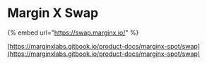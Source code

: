 # Margin X Swap

{% embed url="https://swap.marginx.io/" %}

[https://marginxlabs.gitbook.io/product-docs/marginx-spot/swap](https://marginxlabs.gitbook.io/product-docs/marginx-spot/swap)
